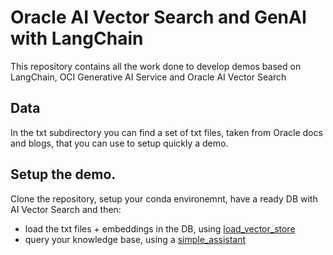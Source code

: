 # Oracle AI Vector Search and GenAI with LangChain
This repository contains all the work done to develop demos based on LangChain, OCI Generative AI Service and Oracle AI Vector Search

## Data
In the txt subdirectory you can find a set of txt files, taken from Oracle docs and blogs, that you can use to setup quickly a demo.

## Setup the demo.
Clone the repository, setup your conda environemnt, have a ready DB with AI Vector Search and then:
* load the txt files + embeddings in the DB, using [load_vector_store](./load_vector_store.ipynb)
* query your knowledge base, using a [simple_assistant](./simple_assistant.ipynb) 
